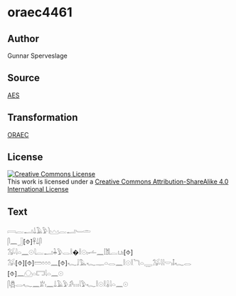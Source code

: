 # oraec4461

## Author

Gunnar Sperveslage

## Source

[AES](https://github.com/simondschweitzer/aes)

## Transformation

[ORAEC](https://oraec.github.io/)

## License

<a rel="license" href="http://creativecommons.org/licenses/by-sa/4.0/"><img alt="Creative Commons License" style="border-width:0" src="https://i.creativecommons.org/l/by-sa/4.0/88x31.png" /></a><br />This work is licensed under a <a rel="license" href="http://creativecommons.org/licenses/by-sa/4.0/">Creative Commons Attribution-ShareAlike 4.0 International License</a>

## Text

𓇯𓐛𓂝𓍑𓄿𓅱𓌙𓈉𓐛𓂝𓄑𓏛<br>
𓋴𓈖𓃀[⯑]𓋹𓍑𓋴<br>
𓅮𓇋𓏏𓈖𓇳𓇋𓐛𓂝𓇓𓅱𓂋𓎛�𓎛𓇳𓏤𓌡𓈖𓀨𓐛𓂓𓏤[⯑]<br>
𓅮[⯑][⯑]𓏠𓏌𓏌𓏌𓈖[⯑]𓆑𓄙𓅓𓆑𓊃𓏏𓂋𓈖𓎛𓇳𓎛𓆓𓏏𓇾𓅮𓇋𓇋𓎟𓏤𓄤𓆑𓂋<br>
[⯑]𓈖𓈌𓏏𓉐𓇋𓏏𓈖𓇳<br>
𓋴𓆣𓂋𓆑𓈖𓁨𓏤𓈖𓍑𓄿𓅱𓀔𓏥𓇋𓅱𓆑𓎛𓇳𓎛𓏇𓇋𓏏𓈖𓇳<br>
